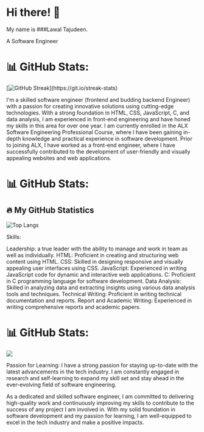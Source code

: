 <h1>Hi there! 👋</h1>

My name is ###Lawal Tajudeen.

A Software Engineer

# 📊 GitHub Stats:
[![GitHub Streak](https://github-readme-streak-stats.herokuapp.com?user=lawalTheWest&theme=vision-friendly-dark&height='70px')](https://git.io/streak-stats)

<!--
![]( https: //github-readme-stats.vercel. app/api?username=lawalTheWest &theme=dark&hide_border=false&include_all_commits= false&count_private=false)<br/>
-->
I'm a skilled software engineer (frontend and budding backend Engineer) with a passion for creating innovative solutions using cutting-edge technologies. 
With a strong foundation in HTML, CSS, JavaScript, C, and data analysis, I am experienced in front-end engineering and have honed my skills in this area for over one year.
I am currently enrolled in the ALX Software Engineering Professional Course, where I have been gaining in-depth knowledge and practical experience in software development. 
Prior to joining ALX, I have worked as a front-end engineer, where I have successfully contributed to the development of user-friendly and visually appealing websites and web applications.

# 📊 GitHub Stats:
## :fire: My GitHub Statistics 

![Top Langs](https://github-readme-stats.vercel.app/api/top-langs/?username=lawalTheWest&layout=compact&theme=vision-friendly-dark&align="left"&height='70px')

<!--
![](https: //github -readme-streak-stats. herokuapp.com/? user=lawalTheWest  &theme=dark&hide_border=false)<br/>
-->
Skills:

Leadership: a true leader with the ability to manage and work in team as well as individually.
HTML: Proficient in creating and structuring web content using HTML.
CSS: Skilled in designing responsive and visually appealing user interfaces using CSS.
JavaScript: Experienced in writing JavaScript code for dynamic and interactive web applications.
C: Proficient in C programming language for software development.
Data Analysis: Skilled in analyzing data and extracting insights using various data analysis tools and techniques.
Technical Writing: Proficient in writing technical documentation and reports.
Report and Academic Writing: Experienced in writing comprehensive reports and academic papers.

# 📊 GitHub Stats:
![](https://komarev.com/ghpvc/?username=lawalTheWest&color=blue)
<!--
![](https:// github-readme-stats.vercel. app/api/top-langs/?username= lawalTheWest &theme=dark&hide_border=fals e&include_all_commits=false&count_private=false&layout= compact)
-->
Passion for Learning:
I have a strong passion for staying up-to-date with the latest advancements in the tech industry. 
I am constantly engaged in research and self-learning to expand my skill set and stay ahead in the ever-evolving field of software engineering.

As a dedicated and skilled software engineer, I am committed to delivering high-quality work and continuously improving my skills to contribute to the success of any project I am involved in. 
With my solid foundation in software development and my passion for learning, I am well-equipped to excel in the tech industry and make a positive impacts.
<!--
**lawalTheWest/LawalTheWest** is a ✨ _special_ ✨ repository because its `README.md` (this file) appears on your GitHub profile.

Here are some ideas to get you started:

- 🔭 I’m currently working on ...
- 🌱 I’m currently learning ...
- 👯 I’m looking to collaborate on ...
- 🤔 I’m looking for help with ...
- 💬 Ask me about ...
- 📫 How to reach me: ...
- 😄 Pronouns: ...
- ⚡ Fun fact: ...
-->

